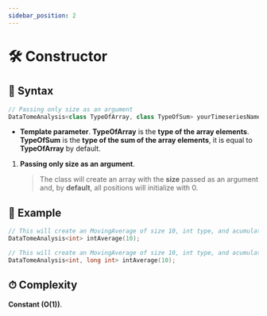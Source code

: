 ```yaml
---
sidebar_position: 2
---
```


# 🛠 Constructor

## 📝 Syntax

```cpp
// Passing only size as an argument
DataTomeAnalysis<class TypeOfArray, class TypeOfSum> yourTimeseriesName(size_t size);
```

- **Template parameter**.
  **TypeOfArray** is the **type of the array elements**.
  **TypeOfSum** is the **type of the sum of the array elements**, it is equal to **TypeOfArray** by default.

1. **Passing only size as an argument**.
   > The class will create an array with the **size** passed as an argument and, by **default**, all positions will initialize with 0.

## 🔮 Example

```cpp
// This will create an MovingAverage of size 10, int type, and acumulator type as int
DataTomeAnalysis<int> intAverage(10);

// This will create an MovingAverage of size 10, int type, and acumulator type as long int
DataTomeAnalysis<int, long int> intAverage(10);
```

## ⏱ Complexity

**Constant (O(1))**.
